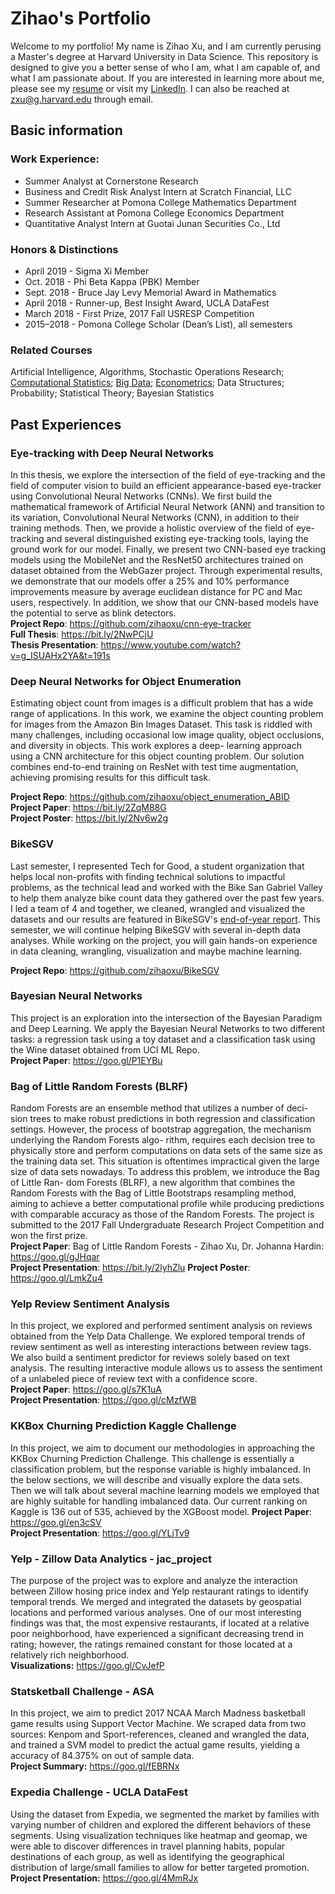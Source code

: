 # Zihao's Portfolio
Welcome to my portfolio! My name is Zihao Xu, and I am currently perusing a Master's degree at Harvard University in Data Science. This repository is designed to give you a better sense of who I am, what I am capable of, and what I am passionate about. If you are interested in learning more about me, please see my [resume](https://bit.ly/341efuz) or visit my [LinkedIn](https://www.linkedin.com/in/zihao-xu/). I can also be reached at zxu@g.harvard.edu through email.  

## Basic information  
### Work Experience:  
- Summer Analyst at Cornerstone Research  
- Business and Credit Risk Analyst Intern at Scratch Financial, LLC  
- Summer Researcher at Pomona College Mathematics Department  
- Research Assistant at Pomona College Economics Department  
- Quantitative Analyst Intern at Guotai Junan Securities Co., Ltd  

### Honors & Distinctions  
- April 2019 - Sigma Xi Member  
- Oct. 2018 - Phi Beta Kappa (PBK) Member  
- Sept. 2018 - Bruce Jay Levy Memorial Award in Mathematics  
- April 2018 - Runner-up, Best Insight Award, UCLA DataFest  
- March 2018 - First Prize, 2017 Fall USRESP Competition  
- 2015–2018 - Pomona College Scholar (Dean’s List), all semesters  

### Related Courses  
Artificial Intelligence, Algorithms, Stochastic Operations Research; [Computational Statistics](https://goo.gl/rfusFE); [Big Data](https://goo.gl/k7wRdq); [Econometrics](https://goo.gl/gqcrjv); Data Structures; Probability; Statistical Theory; Bayesian Statistics  


## Past Experiences  
### Eye-tracking with Deep Neural Networks  
In this thesis, we explore the intersection of the field of eye-tracking and the field of computer vision to build an efficient appearance-based eye-tracker using Convolutional Neural Networks (CNNs). We first build the mathematical framework of Artificial Neural Network (ANN) and transition to its variation, Convolutional Neural Networks (CNN), in addition to their training methods. Then, we provide a holistic overview of the field of eye-tracking and several distinguished existing eye-tracking tools, laying the ground work for our model. Finally, we present two CNN-based eye tracking models using the MobileNet and the ResNet50 architectures trained on dataset obtained from the WebGazer project. Through experimental results, we demonstrate that our models offer a 25\% and 10\% performance improvements measure by average euclidean distance for PC and Mac users, respectively. In addition, we show that our CNN-based models have the potential to serve as blink detectors.  
**Project Repo**: https://github.com/zihaoxu/cnn-eye-tracker  
**Full Thesis**: https://bit.ly/2NwPCjU  
**Thesis Presentation**: https://www.youtube.com/watch?v=g_ISUAHx2YA&t=191s  


### Deep Neural Networks for Object Enumeration  
Estimating object count from images is a difficult problem that has a wide range of applications. In this work, we examine the object counting problem for images from the Amazon Bin Images Dataset. This task is riddled with many challenges, including occasional low image quality, object occlusions, and diversity in objects. This work explores a deep- learning approach using a CNN architecture for this object counting problem. Our solution combines end-to-end training on ResNet with test time augmentation, achieving promising results for this difficult task.  

**Project Repo**: https://github.com/zihaoxu/object_enumeration_ABID  
**Project Paper**: https://bit.ly/2ZqM88G  
**Project Poster**: https://bit.ly/2Nv6w2g  

### BikeSGV  
Last semester, I represented Tech for Good, a student organization that helps local non-profits with finding technical solutions to impactful problems, as the technical lead and worked with the Bike San Gabriel Valley to help them analyze bike count data they gathered over the past few years. I led a team of 4 and together, we cleaned, wrangled and visualized the datasets and our results are featured in BikeSGV's [end-of-year report](http://www.bikesgv.org/sgvcounts.html). This semester, we will continue helping BikeSGV with several in-depth data analyses. While working on the project, you will gain hands-on experience in data cleaning, wrangling, visualization and maybe machine learning.  

**Project Repo**: https://github.com/zihaoxu/BikeSGV  

### Bayesian Neural Networks
This project is an exploration into the intersection of the Bayesian Paradigm and Deep Learning. We apply the Bayesian Neural Networks to two different tasks: a regression task using a toy dataset and a classification task using the Wine dataset obtained from UCI ML Repo.  
**Project Paper**: https://goo.gl/P1EYBu  


### Bag of Little Random Forests (BLRF)  
Random Forests are an ensemble method that utilizes a number of deci- sion trees to make robust predictions in both regression and classification settings. However, the process of bootstrap aggregation, the mechanism underlying the Random Forests algo- rithm, requires each decision tree to physically store and perform computations on data sets of the same size as the training data set. This situation is oftentimes impractical given the large size of data sets nowadays. To address this problem, we introduce the Bag of Little Ran- dom Forests (BLRF), a new algorithm that combines the Random Forests with the Bag of Little Bootstraps resampling method, aiming to achieve a better computational profile while producing predictions with comparable accuracy as those of the Random Forests. The project is submitted to the 2017 Fall Undergraduate Research Project Competition and won the first prize.  
**Project Paper**: Bag of Little Random Forests - Zihao Xu, Dr. Johanna Hardin: https://goo.gl/gJHqar  
**Project Presentation**: https://bit.ly/2lyhZlu 
**Project Poster**: https://goo.gl/LmkZu4  

### Yelp Review Sentiment Analysis  
In this project, we explored and performed sentiment analysis on reviews obtained from the Yelp Data Challenge. We explored temporal trends of review sentiment as well as interesting interactions between review tags. We also build a sentiment predictor for reviews solely based on text analysis. The resulting interactive module allows us to assess the sentiment of a unlabeled piece of review text with a confidence score.  
**Project Paper**: https://goo.gl/s7K1uA  
**Project Presentation**: https://goo.gl/cMzfWB  

### KKBox Churning Prediction Kaggle Challenge  
In this project, we aim to document our methodologies in approaching the KKBox Churning Prediction Challenge. This challenge is essentially a classification problem, but the response variable is highly imbalanced. In the below sections, we will describe and visually explore the data sets. Then we will talk about several machine learning models we employed that are highly suitable for handling imbalanced data. Our current ranking on Kaggle is 136 out of 535, achieved by the XGBoost model.
**Project Paper**: https://goo.gl/en3cSV  
**Project Presentation**: https://goo.gl/YLjTv9  


### Yelp - Zillow Data Analytics - jac_project   
The purpose of the project was to explore and analyze the interaction between Zillow hosing price index and Yelp restaurant ratings to identify temporal trends. We merged and integrated the datasets by geospatial locations and performed various analyses. One of our most interesting findings was that, the most expensive restaurants, if located at a relative poor neighborhood, have experienced a significant decreasing trend in rating; however, the ratings remained constant for those located at a relatively rich neighborhood.  
**Visualizations:**  https://goo.gl/CvJefP  


### Statsketball Challenge - ASA  
In this project, we aim to predict 2017 NCAA March Madness basketball game results using Support Vector Machine. We scraped data from two sources: Kenpom and Sport-references, cleaned and wrangled the data, and trained a SVM model to predict the actual game results, yielding a accuracy of 84.375% on out of sample data.  
**Project Summary:**  https://goo.gl/fEBRNx  

### Expedia Challenge - UCLA DataFest  
Using the dataset from Expedia, we segmented the market by families with varying number of children and explored the different behaviors of these segments. Using visualization techniques like heatmap and geomap, we were able to discover differences in travel planning habits, popular destinations of each group, as well as identifying the geographical distribution of large/small families to allow for better targeted promotion.  
**Project Presentation:**  https://goo.gl/4MmRJx  





